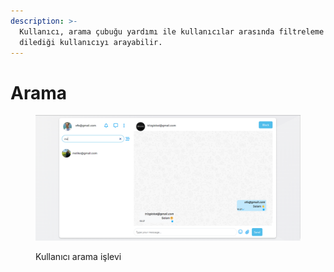```yaml
---
description: >-
  Kullanıcı, arama çubuğu yardımı ile kullanıcılar arasında filtreleme yaparak
  dilediği kullanıcıyı arayabilir.
---
```


# Arama



<figure><img src="../.gitbook/assets/arama.png" alt=""><figcaption><p>Kullanıcı arama işlevi</p></figcaption></figure>
